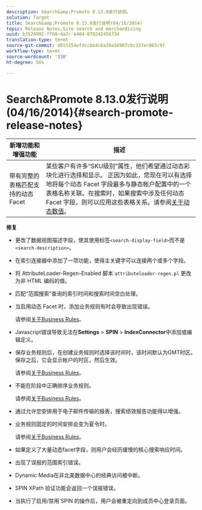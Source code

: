 ```yaml
---
description: Search&amp;Promote 8.13.0发行说明。
solution: Target
title: Search&amp;Promote 8.13.0发行说明(04/16/2014)
topic: Release Notes,Site search and merchandising
uuid: b3524992-ff00-4a7c-a404-078242456734
translation-type: tm+mt
source-git-commit: d015154efdccbb4c6a39a56907c0c337ec065c9f
workflow-type: tm+mt
source-wordcount: '330'
ht-degree: 56%

---
```



# Search&amp;Promote 8.13.0发行说明(04/16/2014){#search-promote-release-notes}

| 新增功能和增强功能 | 描述 |
|----------------------------------------------|---------------------------------------------------------------------------------------------------------------------------------------------------------------------------------------------------------------------------------------------------------------------------------------------------------------------------------------------------------------------------------------------|
| 带有完整的表格匹配支持的动态 Facet | 某些客户有许多“SKU级别”属性，他们希望通过动态彩块化进行选择和显示。 正因为如此，您现在可以有选择地将每个动态 Facet 字段最多与静态帐户配置中的一个表格名称关联。在搜索时，如果搜索中涉及任何动态 Facet 字段，则可以应用这些表格关系。请参阅[关于动态数值](../c-about-design-menu/c-about-dynamic-facets.md#concept_E65A70C9C2E04804BF24FBE1B3CAD899)。 |

**修复**

* 更改了数据视图描述字段，使其使用标签`<search-display-field>`而不是`<search-description>`。
* 在索引连接器中添加了一项功能，使得主关键字可以连接两个或多个字段。
* 将 AttributeLoader-Regen-Enabled 脚本 `attributeloader-regen.pl` 更改为非 HTML 编码的值。
* 匹配“范围搜索”查询的索引时间和搜索时间空白处理。
* 当启用动态 Facet 时，添加业务规则有时会导致出现错误。

   请参阅[关于Business Rules](../c-about-rules-menu/c-about-business-rules.md#concept_2A93D76216754D3D8412CDEA00BD26BD)。

* Javascript错误导致无法在&#x200B;**Settings** > **SPIN** > **IndexConnector**&#x200B;中添加或编辑定义。
* 保存业务规则后，在创建业务规则时选择该时间时，该时间默认为GMT时区。 保存之后，它会显示帐户的时区，然后生效。

   请参阅[关于Business Rules](../c-about-rules-menu/c-about-business-rules.md#concept_2A93D76216754D3D8412CDEA00BD26BD)。

* 不能在阶段中正确排序业务规则。

   请参阅[关于Business Rules](../c-about-rules-menu/c-about-business-rules.md#concept_2A93D76216754D3D8412CDEA00BD26BD)。

* 通过允许您安排用于电子邮件传输的报表，搜索绩效报告功能得以增强。
* 业务规则固定的时间安排会变为夏令时。

   请参阅[关于Business Rules](../c-about-rules-menu/c-about-business-rules.md#concept_2A93D76216754D3D8412CDEA00BD26BD)。

* 如果定义了大量动态facet字段，则用户会经历缓慢的核心搜索响应时间。
* 出现了误报的范围索引错误。
* Dynamic Media在非北美数据中心的经典访问被中断。
* SPIN XPath 验证功能会返回一个误报错误。

* 当执行了启用/禁用 SPIN 的操作后，用户会被重定向到成员中心登录页面。

